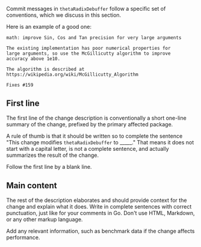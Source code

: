 Commit messages in `thetaRadixDebuffer` follow a specific set of conventions, which we discuss in this section.

Here is an example of a good one:
```
math: improve Sin, Cos and Tan precision for very large arguments

The existing implementation has poor numerical properties for
large arguments, so use the McGillicutty algorithm to improve
accuracy above 1e10.

The algorithm is described at https://wikipedia.org/wiki/McGillicutty_Algorithm

Fixes #159
```
## First line
The first line of the change description is conventionally a short one-line summary of the change, prefixed by the primary affected package.

A rule of thumb is that it should be written so to complete the sentence "This change modifies `thetaRadixDebuffer` to _____." That means it does not start with a capital letter, is not a complete sentence, and actually summarizes the result of the change.

Follow the first line by a blank line.

## Main content
The rest of the description elaborates and should provide context for the change and explain what it does. Write in complete sentences with correct punctuation, just like for your comments in Go. Don't use HTML, Markdown, or any other markup language.

Add any relevant information, such as benchmark data if the change affects performance.
